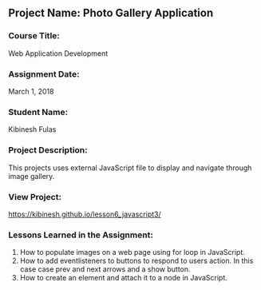 ## Project Name:  Photo Gallery Application

### Course Title:
Web Application Development

### Assignment Date:  
March 1, 2018

### Student Name:  
Kibinesh Fulas

### Project Description:
This projects uses external JavaScript file to display and navigate through image gallery.
### View Project:
https://kibinesh.github.io/lesson6_javascript3/

### Lessons Learned in the Assignment:
1. How to populate images on a web page using for loop in JavaScript.
2. How to add eventlisteners to buttons to respond to users action. In this case case prev and next arrows and a show button. 
3. How to create an element and attach it to a node in JavaScript.
